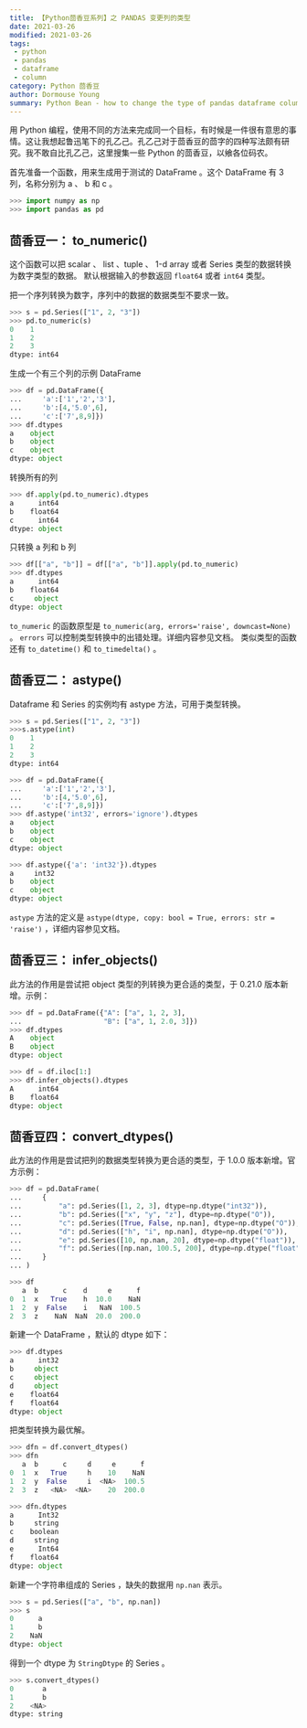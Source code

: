 ```yaml
---
title: 【Python茴香豆系列】之 PANDAS 变更列的类型
date: 2021-03-26
modified: 2021-03-26
tags:
 - python
 - pandas
 - dataframe
 - column
category: Python 茴香豆
author: Dormouse Young
summary: Python Bean - how to change the type of pandas dataframe column 
---
```


用 Python 编程，使用不同的方法来完成同一个目标，有时候是一件很有意思的事情。这让我想起鲁迅笔下的孔乙己。孔乙己对于茴香豆的茴字的四种写法颇有研究。我不敢自比孔乙己，这里搜集一些 Python 的茴香豆，以飨各位码农。

首先准备一个函数，用来生成用于测试的 DataFrame 。这个 DataFrame 有 3 列，名称分别为 a 、 b 和 c 。

```python
>>> import numpy as np
>>> import pandas as pd
```

## 茴香豆一： to_numeric()

这个函数可以把 scalar 、 list 、tuple 、 1-d array 或者 Series 类型的数据转换为数字类型的数据。
默认根据输入的参数返回 `float64` 或者 `int64` 类型。

把一个序列转换为数字，序列中的数据的数据类型不要求一致。

```python
>>> s = pd.Series(["1", 2, "3"])
>>> pd.to_numeric(s)
0    1
1    2
2    3
dtype: int64
```

生成一个有三个列的示例 DataFrame

```python
>>> df = pd.DataFrame({
...     'a':['1','2','3'],
...     'b':[4,'5.0',6],
...     'c':['7',8,9]})
>>> df.dtypes
a    object
b    object
c    object
dtype: object
```

转换所有的列

```python
>>> df.apply(pd.to_numeric).dtypes
a      int64
b    float64
c      int64
dtype: object
```
<!-- more -->

只转换 a 列和 b 列

```python
>>> df[["a", "b"]] = df[["a", "b"]].apply(pd.to_numeric)
>>> df.dtypes
a      int64
b    float64
c     object
dtype: object
```

`to_numeric` 的函数原型是 `to_numeric(arg, errors='raise', downcast=None)` 。 `errors` 可以控制类型转换中的出错处理。详细内容参见文档。
类似类型的函数还有 `to_datetime()` 和 `to_timedelta()` 。

## 茴香豆二： astype()

Dataframe 和 Series 的实例均有 astype 方法，可用于类型转换。

```python
>>> s = pd.Series(["1", 2, "3"])
>>>s.astype(int)
0    1
1    2
2    3
dtype: int64

>>> df = pd.DataFrame({
...     'a':['1','2','3'],
...     'b':[4,'5.0',6],
...     'c':['7',8,9]})
>>> df.astype('int32', errors='ignore').dtypes
a    object
b    object
c    object
dtype: object

>>> df.astype({'a': 'int32'}).dtypes
a     int32
b    object
c    object
dtype: object
```

`astype` 方法的定义是 `astype(dtype, copy: bool = True, errors: str = 'raise')` ，详细内容参见文档。

## 茴香豆三： infer_objects()

此方法的作用是尝试把 object 类型的列转换为更合适的类型，于 0.21.0 版本新增。示例：

```python
>>> df = pd.DataFrame({"A": ["a", 1, 2, 3],
...                    "B": ["a", 1, 2.0, 3]})
>>> df.dtypes
A    object
B    object
dtype: object

>>> df = df.iloc[1:]
>>> df.infer_objects().dtypes
A      int64
B    float64
dtype: object
```

## 茴香豆四： convert_dtypes()

此方法的作用是尝试把列的数据类型转换为更合适的类型，于 1.0.0 版本新增。官方示例：

```python
>>> df = pd.DataFrame(
...     {
...         "a": pd.Series([1, 2, 3], dtype=np.dtype("int32")),
...         "b": pd.Series(["x", "y", "z"], dtype=np.dtype("O")),
...         "c": pd.Series([True, False, np.nan], dtype=np.dtype("O")),
...         "d": pd.Series(["h", "i", np.nan], dtype=np.dtype("O")),
...         "e": pd.Series([10, np.nan, 20], dtype=np.dtype("float")),
...         "f": pd.Series([np.nan, 100.5, 200], dtype=np.dtype("float")),
...     }
... )

>>> df
   a  b      c    d     e      f
0  1  x   True    h  10.0    NaN
1  2  y  False    i   NaN  100.5
2  3  z    NaN  NaN  20.0  200.0
```

新建一个 DataFrame ，默认的 dtype 如下：

```python
>>> df.dtypes
a      int32
b     object
c     object
d     object
e    float64
f    float64
dtype: object
```

把类型转换为最优解。

```python
>>> dfn = df.convert_dtypes()
>>> dfn
   a  b      c     d     e      f
0  1  x   True     h    10    NaN
1  2  y  False     i  <NA>  100.5
2  3  z   <NA>  <NA>    20  200.0

>>> dfn.dtypes
a      Int32
b     string
c    boolean
d     string
e      Int64
f    float64
dtype: object
```

新建一个字符串组成的 Series ，缺失的数据用 ``np.nan`` 表示。

```python
>>> s = pd.Series(["a", "b", np.nan])
>>> s
0      a
1      b
2    NaN
dtype: object
```

得到一个 dtype 为 ``StringDtype`` 的 Series 。

```python
>>> s.convert_dtypes()
0       a
1       b
2    <NA>
dtype: string
```